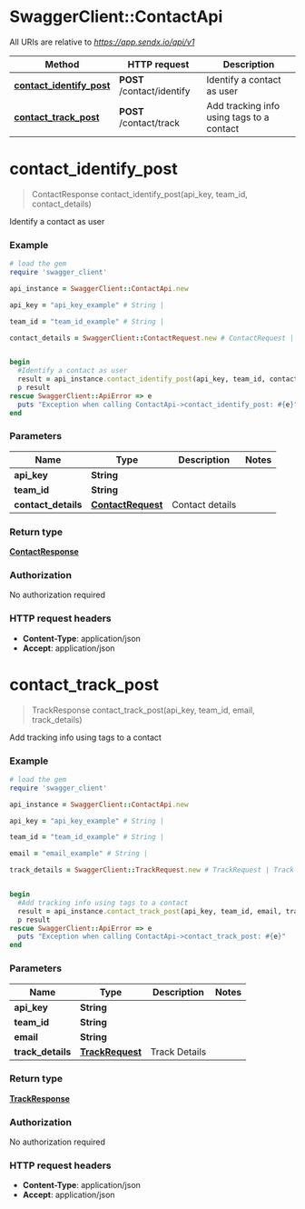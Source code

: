 # SwaggerClient::ContactApi

All URIs are relative to *https://app.sendx.io/api/v1*

Method | HTTP request | Description
------------- | ------------- | -------------
[**contact_identify_post**](ContactApi.md#contact_identify_post) | **POST** /contact/identify | Identify a contact as user
[**contact_track_post**](ContactApi.md#contact_track_post) | **POST** /contact/track | Add tracking info using tags to a contact


# **contact_identify_post**
> ContactResponse contact_identify_post(api_key, team_id, contact_details)

Identify a contact as user



### Example
```ruby
# load the gem
require 'swagger_client'

api_instance = SwaggerClient::ContactApi.new

api_key = "api_key_example" # String | 

team_id = "team_id_example" # String | 

contact_details = SwaggerClient::ContactRequest.new # ContactRequest | Contact details


begin
  #Identify a contact as user
  result = api_instance.contact_identify_post(api_key, team_id, contact_details)
  p result
rescue SwaggerClient::ApiError => e
  puts "Exception when calling ContactApi->contact_identify_post: #{e}"
end
```

### Parameters

Name | Type | Description  | Notes
------------- | ------------- | ------------- | -------------
 **api_key** | **String**|  | 
 **team_id** | **String**|  | 
 **contact_details** | [**ContactRequest**](ContactRequest.md)| Contact details | 

### Return type

[**ContactResponse**](ContactResponse.md)

### Authorization

No authorization required

### HTTP request headers

 - **Content-Type**: application/json
 - **Accept**: application/json



# **contact_track_post**
> TrackResponse contact_track_post(api_key, team_id, email, track_details)

Add tracking info using tags to a contact



### Example
```ruby
# load the gem
require 'swagger_client'

api_instance = SwaggerClient::ContactApi.new

api_key = "api_key_example" # String | 

team_id = "team_id_example" # String | 

email = "email_example" # String | 

track_details = SwaggerClient::TrackRequest.new # TrackRequest | Track Details


begin
  #Add tracking info using tags to a contact
  result = api_instance.contact_track_post(api_key, team_id, email, track_details)
  p result
rescue SwaggerClient::ApiError => e
  puts "Exception when calling ContactApi->contact_track_post: #{e}"
end
```

### Parameters

Name | Type | Description  | Notes
------------- | ------------- | ------------- | -------------
 **api_key** | **String**|  | 
 **team_id** | **String**|  | 
 **email** | **String**|  | 
 **track_details** | [**TrackRequest**](TrackRequest.md)| Track Details | 

### Return type

[**TrackResponse**](TrackResponse.md)

### Authorization

No authorization required

### HTTP request headers

 - **Content-Type**: application/json
 - **Accept**: application/json



